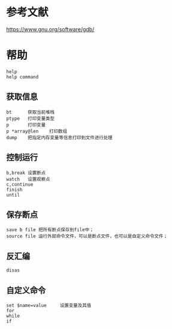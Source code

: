 
参考文献
==========================
https://www.gnu.org/software/gdb/

帮助
==========================
	help
	help command

获取信息
--------------------------
	bt		获取当前堆栈
	ptype	打印变量类型
	p		打印变量
	p *array@len	打印数组
	dump	把指定内存变量等信息打印到文件进行处理

控制运行
--------------------------
	b,break	设置断点
	watch	设置观察点
	c,continue
	finish
	until

保存断点
--------------------------
	save b file	把所有断点保存到file中；
	source file 运行外部命令文件，可以是断点文件，也可以是自定义命令文件；
	
反汇编
--------------------------
	disas


自定义命令
--------------------------
	set $name=value		设置变量及其值
	for
	while
	if
